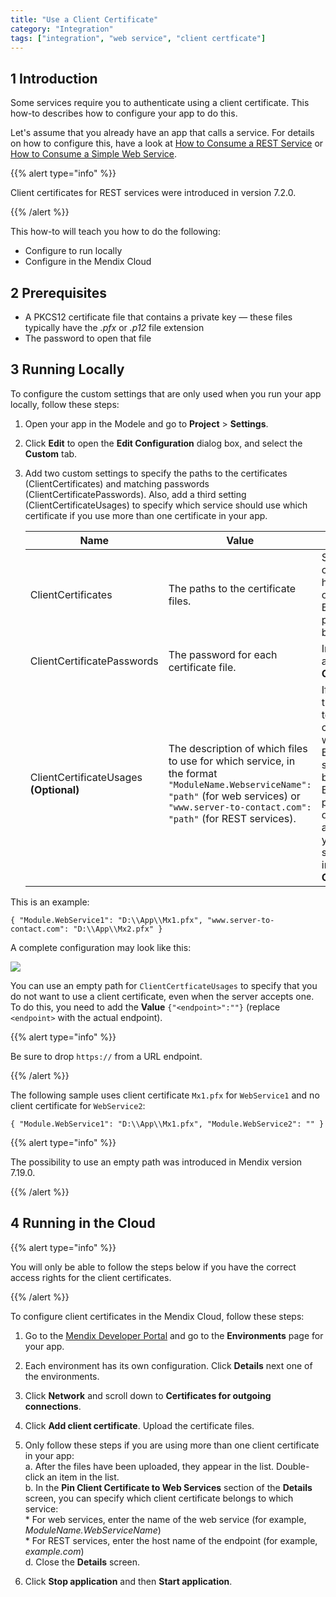 ```yaml
---
title: "Use a Client Certificate"
category: "Integration"
tags: ["integration", "web service", "client certficate"]
---
```


## 1 Introduction

Some services require you to authenticate using a client certificate. This how-to describes how to configure your app to do this.

Let's assume that you already have an app that calls a service. For details on how to configure this, have a look at [How to Consume a REST Service](consume-a-rest-service) or [How to Consume a Simple Web Service](consume-a-simple-web-service).

{{% alert type="info" %}}

Client certificates for REST services were introduced in version 7.2.0.

{{% /alert %}}

This how-to will teach you how to do the following:

* Configure to run locally
* Configure in the Mendix Cloud

## 2 Prerequisites

* A PKCS12 certificate file that contains a private key — these files typically have the _.pfx_ or _.p12_ file extension
* The password to open that file

## 3 Running Locally

To configure the custom settings that are only used when you run your app locally, follow these steps:

1. Open your app in the Modele and go to **Project** > **Settings**.
2. Click **Edit** to open the **Edit Configuration** dialog box, and select the **Custom** tab.
3. Add two custom settings to specify the paths to the certificates (ClientCertificates) and matching passwords (ClientCertificatePasswords). Also, add a third setting (ClientCertificateUsages) to specify which service should use which certificate if you use more than one certificate in your app.

    Name | Value | Notes
    --- | --- | ---
    ClientCertificates | The paths to the certificate files. | Separate with commas if you have more than one file. Backslashes in the paths should not be doubled.
    ClientCertificatePasswords | The password for each certificate file.  | In the same order as the **ClientCertificates**.
    ClientCertificateUsages **(Optional)** | The description of which files to use for which service, in the format `"ModuleName.WebserviceName": "path"` (for web services) or `"www.server-to-contact.com": "path"` (for REST services). | If you have more than one service to configure, you can separate them with commas. Enclose the whole setting value in braces (`{ }`). Backslashes in the paths must be doubled. In addition, the paths you specify here should all appear in **ClientCertificates**.

This is an example:

```
{ "Module.WebService1": "D:\\App\\Mx1.pfx", "www.server-to-contact.com": "D:\\App\\Mx2.pfx" }
```

A complete configuration may look like this:

![](attachments/use-a-client-certificate/example-custom-settings.png)

You can use an empty path for `ClientCertficateUsages` to specify that you do not want to use a client certificate, even when the server accepts one. To do this, you need to add the **Value** `{"<endpoint>":""}` (replace `<endpoint>` with the actual endpoint).

{{% alert type="info" %}}

Be sure to drop `https://` from a URL endpoint.

{{% /alert %}}

The following sample uses client certificate `Mx1.pfx` for `WebService1` and no client certificate for `WebService2`:

```
{ "Module.WebService1": "D:\\App\\Mx1.pfx", "Module.WebService2": "" }
```

{{% alert type="info" %}}

The possibility to use an empty path was introduced in Mendix version 7.19.0.

{{% /alert %}}

## 4 Running in the Cloud

{{% alert type="info" %}}

You will only be able to follow the steps below if you have the correct access rights for the client certificates.

{{% /alert %}}

To configure client certificates in the Mendix Cloud, follow these steps:

1. Go to the [Mendix Developer Portal](https://sprintr.home.mendix.com/) and go to the **Environments** page for your app.
2. Each environment has its own configuration. Click **Details** next one of the environments.
3. Click **Network** and scroll down to **Certificates for outgoing connections**.
4. Click **Add client certificate**. Upload the certificate files.
5. Only follow these steps if you are using more than one client certificate in your app:<br>
	a. After the files have been uploaded, they appear in the list. Double-click an item in the list.<br>
	b. In the **Pin Client Certificate to Web Services** section of the **Details** screen, you can specify which client certificate belongs to which service:<br>
		* For web services, enter the name of the web service (for example, *ModuleName.WebServiceName*)<br>
		* For REST services, enter the host name of the endpoint (for example, *example.com*)<br>
	d. Close the **Details** screen.<br>

6. Click **Stop application** and then **Start application**.
